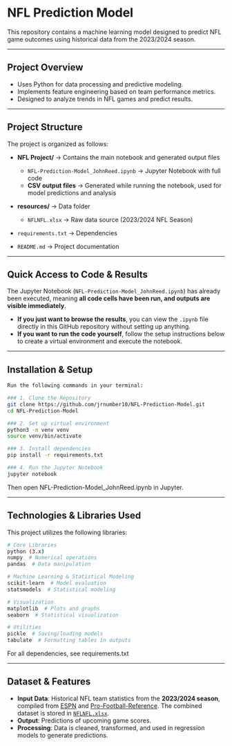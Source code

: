 # NFL Prediction Model  

This repository contains a machine learning model designed to predict NFL game outcomes using historical data from the 2023/2024 season.

---

## Project Overview  
- Uses Python for data processing and predictive modeling.  
- Implements feature engineering based on team performance metrics.  
- Designed to analyze trends in NFL games and predict results.  

---

## Project Structure  
The project is organized as follows:

- **NFL Project/** → Contains the main notebook and generated output files
  
  - `NFL-Prediction-Model_JohnReed.ipynb` → Jupyter Notebook with full code  
  - **CSV output files** → Generated while running the notebook, used for model predictions and analysis
  
- **resources/** → Data folder  
  - `NFLNFL.xlsx` → Raw data source (2023/2024 NFL Season)
    
- `requirements.txt` → Dependencies

- `README.md` → Project documentation  

---

## Quick Access to Code & Results  
The Jupyter Notebook (`NFL-Prediction-Model_JohnReed.ipynb`) has already been executed, meaning **all code cells have been run, and outputs are visible immediately**.  

 - **If you just want to browse the results**, you can view the `.ipynb` file directly in this GitHub repository without setting up anything.  
 - **If you want to run the code yourself**, follow the setup instructions below to create a virtual environment and execute the notebook.

---

## Installation & Setup  

```bash 
Run the following commands in your terminal:

### 1. Clone the Repository  
git clone https://github.com/jrnumber10/NFL-Prediction-Model.git
cd NFL-Prediction-Model

### 2. Set up virtual environment
python3 -m venv venv
source venv/bin/activate

### 3. Install dependencies
pip install -r requirements.txt

### 4. Run the Jupyter Notebook
jupyter notebook
```

Then open NFL-Prediction-Model_JohnReed.ipynb in Jupyter.

---

## Technologies & Libraries Used

This project utilizes the following libraries:

```bash
# Core Libraries  
python (3.x)  
numpy  # Numerical operations  
pandas  # Data manipulation  

# Machine Learning & Statistical Modeling  
scikit-learn  # Model evaluation  
statsmodels  # Statistical modeling  

# Visualization  
matplotlib  # Plots and graphs  
seaborn  # Statistical visualization  

# Utilities  
pickle  # Saving/loading models  
tabulate  # Formatting tables in outputs
```
For all dependencies, see requirements.txt

---

## Dataset & Features

- **Input Data**: Historical NFL team statistics from the **2023/2024 season**, compiled from [ESPN](https://www.espn.com/nfl/stats) and [Pro-Football-Reference](https://www.pro-football-reference.com/). The combined dataset is stored in [`NFLNFL.xlsx`](resources/NFLNFL.xlsx).
- **Output**: Predictions of upcoming game scores.
- **Processing**: Data is cleaned, transformed, and used in regression models to generate predictions.


